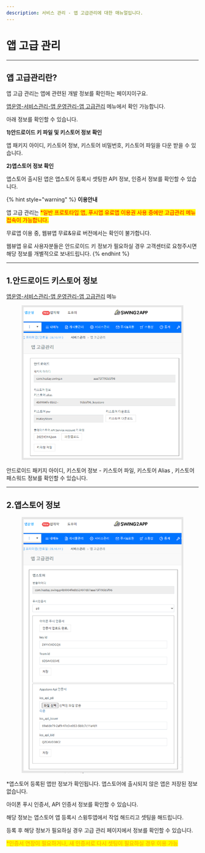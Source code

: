 ```yaml
---
description: 서비스 관리 - 앱 고급관리에 대한 매뉴얼입니다.
---
```


# 앱 고급 관리

***



## 앱 고급관리란?



앱 고급 관리는 앱에 관련된 개발 정보를 확인하는 페이지이구요.

[앱운영-서비스관리-앱 운영관리-앱 고급관리](https://www.swing2app.co.kr/view/app\_advanced\_management) 메뉴에서 확인 가능합니다.&#x20;



아래  정보를 확인할 수 있습니다.&#x20;

**1)안드로이드 키 파일 및 키스토어 정보 확인**

앱 패키지 아이디, 키스토어 정보,  키스토어 비밀번호, 키스토어 파일을 다운 받을 수 있습니다.&#x20;

**2)앱스토어 정보 확인**&#x20;

앱스토어 출시된 앱은 앱스토어 등록시 셋팅한 API 정보, 인증서 정보를 확인할 수 있습니다.&#x20;

{% hint style="warning" %}
**이용안내**

앱 고급 관리는 <mark style="color:red;">\*일반 프로토타입 앱, 푸시앱 유료앱 이용권 사용 중에만 고급관리 메뉴 접속이 가능합니다.</mark>&#x20;

무료앱 이용 중, 웹뷰앱 무료&유료 버전에서는 확인이 불가합니다.&#x20;

웹뷰앱 유료 사용자분들은 안드로이드 키 정보가 필요하실 경우 고객센터로 요청주시면 해당 정보를 개별적으로 보내드립니다.&#x20;
{% endhint %}



***



## 1.안드로이드 키스토어 정보

[앱운영-서비스관리-앱 운영관리-앱 고급관리](https://www.swing2app.co.kr/view/app\_advanced\_management) 메뉴

<div align="left">

<figure><img src="../../../.gitbook/assets/고급관리.png" alt=""><figcaption></figcaption></figure>

</div>

안드로이드 패키지 아이디, 키스토어 정보 - 키스토어 파일, 키스토어 Alias , 키스토어  패스워드 정보를 확인할 수 있습니다.&#x20;



***



## 2.앱스토어 정보

<div align="left">

<figure><img src="../../../.gitbook/assets/고급관리3.png" alt=""><figcaption></figcaption></figure>

</div>

\*앱스토어 등록된 앱만 정보가 확인됩니다. 앱스토어에 출시되지 않은 앱은 저장된 정보 없습니다.&#x20;

아이폰 푸시 인증서,  API 인증서 정보를 확인할 수 있습니다.&#x20;

해당 정보는 앱스토어 앱 등록시 스윙투앱에서 작업 해드리고 셋팅을 해드립니다.&#x20;

등록 후 해당 정보가 필요하실 경우 고급 관리 페이지에서 정보를 확인할 수 있습니다.&#x20;

<mark style="color:orange;">\*인증서 연장이 필요하거나, 새 인증서로 다시 셋팅이 필요하실 경우 이용 가능</mark>



